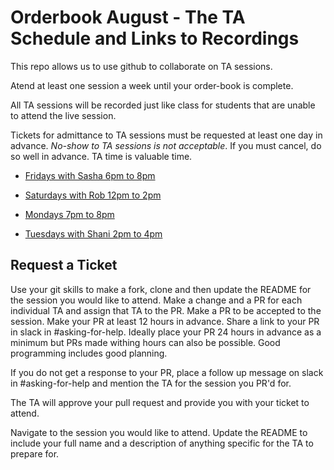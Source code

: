 # Orderbook August - The TA Schedule and Links to Recordings

This repo allows us to use github to collaborate on TA sessions.

Atend at least one session a week until your order-book is complete.

All TA sessions will be recorded just like class for students that are unable to attend the live session.

Tickets for admittance to TA sessions must be requested at least one day in advance. *No-show to TA sessions is not acceptable*. If you must cancel, do so well in advance. TA time is valuable time.

- [Fridays with Sasha 6pm to 8pm](fridays-with-sasha-6pm-to-8pm)

- [Saturdays with Rob 12pm to 2pm](saturdays-with-rob-12pm-2pm)

- [Mondays 7pm to 8pm](mondays-7pm-8pm)

- [Tuesdays with Shani 2pm to 4pm](tuesdays-with-shani-2pm-4pm)

## Request a Ticket

Use your git skills to make a fork, clone and then update the README for the session you would like to attend. Make a change and a PR for each individual TA and assign that TA to the PR. Make a PR to be accepted to the session. Make your PR at least 12 hours in advance. Share a link to your PR in slack in #asking-for-help. Ideally place your PR 24 hours in advance as a minimum but PRs made withing hours can also be possible. Good programming includes good planning. 

If you do not get a response to your PR, place a follow up message on slack in #asking-for-help and mention the TA for the session you PR'd for.

The TA will approve your pull request and provide you with your ticket to attend.

Navigate to the session you would like to attend.
Update the README to include your full name and a description of anything specific for the TA to prepare for.
